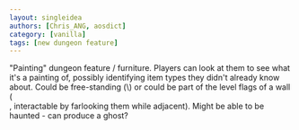 ```yaml
---
layout: singleidea
authors: [Chris_ANG, aosdict]
category: [vanilla]
tags: [new dungeon feature]
---
```

"Painting" dungeon feature / furniture. Players can look at them to see what it's a painting of, possibly identifying item types they didn't already know about. Could be free-standing (<span class="nhsym clr-magenta">\\</span>) or could be part of the level flags of a wall (<span class="nhsym clr-magenta">\
</span>, interactable by farlooking them while adjacent). Might be able to be haunted - can produce a ghost?
